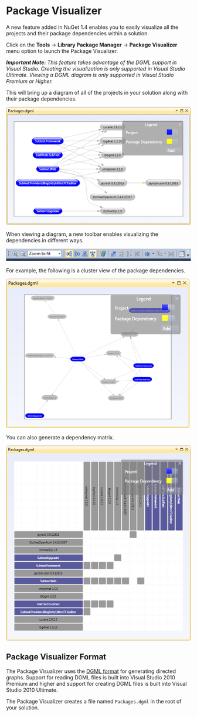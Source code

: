 ﻿# Package Visualizer

A new feature added in NuGet 1.4 enables you to easily visualize all the projects and their 
package dependencies within a solution.

Click on the **Tools** -> **Library Package Manager** -> **Package Visualizer** menu option to launch 
the Package Visualizer.

_**Important Note:** This feature takes advantage of the DGML support in Visual Studio. Creating the visualization is only 
supported in Visual Studio Ultimate. Viewing a DGML diagram is only supported in Visual Studio Premium or Higher._

This will bring up a diagram of all of the projects in your solution along with their package dependencies.

![Package Visualizer Diagram](Images/package-visualizer.png)

When viewing a diagram, a new toolbar enables visualizing the dependencies in different ways.

![Package Visualizer Toolbar](Images/package-visualizer-toolbar.png)

For example, the following is a cluster view of the package dependencies.

![Package Visualizer Cluster View](Images/package-visualizer-cluster.png)

You can also generate a dependency matrix.

![Package Visualizer Dependency Matrix](Images/package-visualizer-matrix.png)

## Package Visualizer Format
The Package Visualizer uses the [DGML format](http://en.wikipedia.org/wiki/DGML) for 
generating directed graphs. Support for reading DGML files is built into Visual Studio 
2010 Premium and higher and support for creating DGML files is built into Visual Studio 2010 Ultimate.

The Package Visualizer creates a file named `Packages.dgml` in the root of your 
solution.